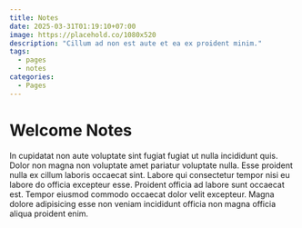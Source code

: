 ```yaml
---  
title: Notes
date: 2025-03-31T01:19:10+07:00
image: https://placehold.co/1080x520  
description: "Cillum ad non est aute et ea ex proident minim."  
tags:  
  - pages  
  - notes
categories:  
  - Pages  
---  
```


# Welcome Notes
In cupidatat non aute voluptate sint fugiat fugiat ut nulla incididunt quis. Dolor non magna non voluptate amet pariatur voluptate nulla. Esse proident nulla ex cillum laboris occaecat sint. Labore qui consectetur tempor nisi eu labore do officia excepteur esse. Proident officia ad labore sunt occaecat est. Tempor eiusmod commodo occaecat dolor velit excepteur. Magna dolore adipisicing esse non veniam incididunt officia non magna officia aliqua proident enim.